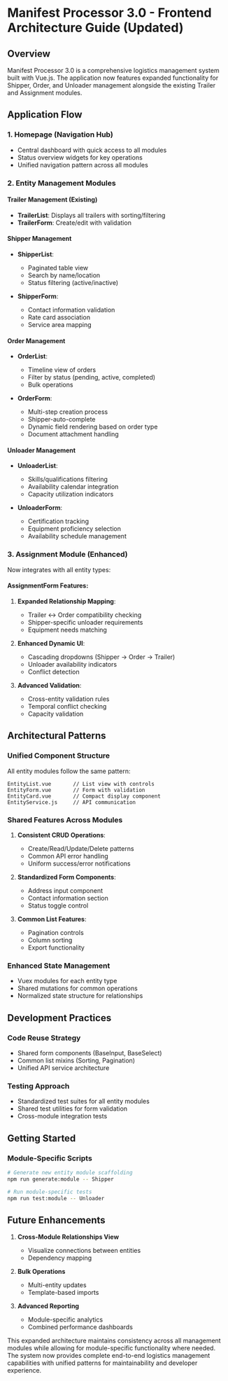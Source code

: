 # Manifest Processor 3.0 - Frontend Architecture Guide (Updated)

## Overview
Manifest Processor 3.0 is a comprehensive logistics management system built with Vue.js. The application now features expanded functionality for Shipper, Order, and Unloader management alongside the existing Trailer and Assignment modules.

## Application Flow

### 1. Homepage (Navigation Hub)
- Central dashboard with quick access to all modules
- Status overview widgets for key operations
- Unified navigation pattern across all modules

### 2. Entity Management Modules

#### Trailer Management (Existing)
- **TrailerList**: Displays all trailers with sorting/filtering
- **TrailerForm**: Create/edit with validation

#### Shipper Management
- **ShipperList**:
  - Paginated table view
  - Search by name/location
  - Status filtering (active/inactive)
  
- **ShipperForm**:
  - Contact information validation
  - Rate card association
  - Service area mapping

#### Order Management
- **OrderList**:
  - Timeline view of orders
  - Filter by status (pending, active, completed)
  - Bulk operations
  
- **OrderForm**:
  - Multi-step creation process
  - Shipper-auto-complete
  - Dynamic field rendering based on order type
  - Document attachment handling

#### Unloader Management
- **UnloaderList**:
  - Skills/qualifications filtering
  - Availability calendar integration
  - Capacity utilization indicators

- **UnloaderForm**:
  - Certification tracking
  - Equipment proficiency selection
  - Availability schedule management

### 3. Assignment Module (Enhanced)
Now integrates with all entity types:

#### AssignmentForm Features:
1. **Expanded Relationship Mapping**:
   - Trailer ↔ Order compatibility checking
   - Shipper-specific unloader requirements
   - Equipment needs matching

2. **Enhanced Dynamic UI**:
   - Cascading dropdowns (Shipper → Order → Trailer)
   - Unloader availability indicators
   - Conflict detection

3. **Advanced Validation**:
   - Cross-entity validation rules
   - Temporal conflict checking
   - Capacity validation

## Architectural Patterns

### Unified Component Structure
All entity modules follow the same pattern:
```
EntityList.vue       // List view with controls
EntityForm.vue       // Form with validation
EntityCard.vue       // Compact display component
EntityService.js     // API communication
```

### Shared Features Across Modules
1. **Consistent CRUD Operations**:
   - Create/Read/Update/Delete patterns
   - Common API error handling
   - Uniform success/error notifications

2. **Standardized Form Components**:
   - Address input component
   - Contact information section
   - Status toggle control

3. **Common List Features**:
   - Pagination controls
   - Column sorting
   - Export functionality

### Enhanced State Management
- Vuex modules for each entity type
- Shared mutations for common operations
- Normalized state structure for relationships

## Development Practices

### Code Reuse Strategy
- Shared form components (BaseInput, BaseSelect)
- Common list mixins (Sorting, Pagination)
- Unified API service architecture

### Testing Approach
- Standardized test suites for all entity modules
- Shared test utilities for form validation
- Cross-module integration tests

## Getting Started

### Module-Specific Scripts
```bash
# Generate new entity module scaffolding
npm run generate:module -- Shipper

# Run module-specific tests
npm run test:module -- Unloader
```

## Future Enhancements
1. **Cross-Module Relationships View**
   - Visualize connections between entities
   - Dependency mapping

2. **Bulk Operations**
   - Multi-entity updates
   - Template-based imports

3. **Advanced Reporting**
   - Module-specific analytics
   - Combined performance dashboards

This expanded architecture maintains consistency across all management modules while allowing for module-specific functionality where needed. The system now provides complete end-to-end logistics management capabilities with unified patterns for maintainability and developer experience.
